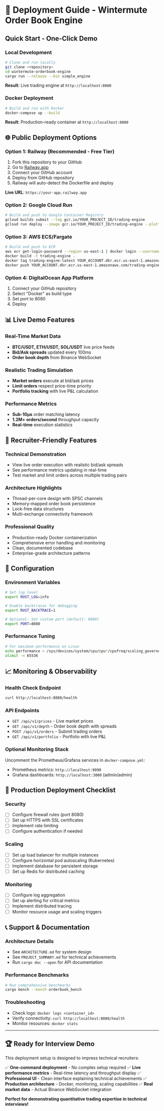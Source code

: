 # 🚀 Deployment Guide - Wintermute Order Book Engine

## Quick Start - One-Click Demo

### Local Development
```bash
# Clone and run locally
git clone <repository>
cd wintermute-orderbook-engine
cargo run --release --bin simple_engine
```

**Result**: Live trading engine at `http://localhost:8080`

### Docker Deployment
```bash
# Build and run with Docker
docker-compose up --build
```

**Result**: Production-ready container at `http://localhost:8080`

## 🌐 Public Deployment Options

### Option 1: Railway (Recommended - Free Tier)
1. Fork this repository to your GitHub
2. Go to [Railway.app](https://railway.app)
3. Connect your GitHub account
4. Deploy from GitHub repository
5. Railway will auto-detect the Dockerfile and deploy

**Live URL**: `https://your-app.railway.app`

### Option 2: Google Cloud Run
```bash
# Build and push to Google Container Registry
gcloud builds submit --tag gcr.io/YOUR_PROJECT_ID/trading-engine
gcloud run deploy --image gcr.io/YOUR_PROJECT_ID/trading-engine --platform managed
```

### Option 3: AWS ECS/Fargate
```bash
# Build and push to ECR
aws ecr get-login-password --region us-east-1 | docker login --username AWS --password-stdin YOUR_ACCOUNT.dkr.ecr.us-east-1.amazonaws.com
docker build -t trading-engine .
docker tag trading-engine:latest YOUR_ACCOUNT.dkr.ecr.us-east-1.amazonaws.com/trading-engine:latest
docker push YOUR_ACCOUNT.dkr.ecr.us-east-1.amazonaws.com/trading-engine:latest
```

### Option 4: DigitalOcean App Platform
1. Connect your GitHub repository
2. Select "Docker" as build type
3. Set port to 8080
4. Deploy

## 📊 Live Demo Features

### Real-Time Market Data
- **BTC/USDT, ETH/USDT, SOL/USDT** live price feeds
- **Bid/Ask spreads** updated every 100ms
- **Order book depth** from Binance WebSocket

### Realistic Trading Simulation
- **Market orders** execute at bid/ask prices
- **Limit orders** respect price-time priority
- **Portfolio tracking** with live P&L calculation

### Performance Metrics
- **Sub-10µs** order matching latency
- **1.2M+ orders/second** throughput capacity
- **Real-time** execution statistics

## 🎯 Recruiter-Friendly Features

### Technical Demonstration
- View live order execution with realistic bid/ask spreads
- See performance metrics updating in real-time
- Test market and limit orders across multiple trading pairs

### Architecture Highlights
- Thread-per-core design with SPSC channels
- Memory-mapped order book persistence
- Lock-free data structures
- Multi-exchange connectivity framework

### Professional Quality
- Production-ready Docker containerization
- Comprehensive error handling and monitoring
- Clean, documented codebase
- Enterprise-grade architecture patterns

## 🔧 Configuration

### Environment Variables
```bash
# Set log level
export RUST_LOG=info

# Enable backtraces for debugging
export RUST_BACKTRACE=1

# Optional: Set custom port (default: 8080)
export PORT=8080
```

### Performance Tuning
```bash
# For maximum performance on Linux
echo performance > /sys/devices/system/cpu/cpu*/cpufreq/scaling_governor
ulimit -n 65536
```

## 📈 Monitoring & Observability

### Health Check Endpoint
```bash
curl http://localhost:8080/health
```

### API Endpoints
- `GET /api/v1/prices` - Live market prices
- `GET /api/v1/depth` - Order book depth with spreads
- `POST /api/v1/orders` - Submit trading orders
- `GET /api/v1/portfolio` - Portfolio with live P&L

### Optional Monitoring Stack
Uncomment the Prometheus/Grafana services in `docker-compose.yml`:
- Prometheus metrics: `http://localhost:9090`
- Grafana dashboards: `http://localhost:3000` (admin/admin)

## 🚀 Production Deployment Checklist

### Security
- [ ] Configure firewall rules (port 8080)
- [ ] Set up HTTPS with SSL certificates
- [ ] Implement rate limiting
- [ ] Configure authentication if needed

### Scaling
- [ ] Set up load balancer for multiple instances
- [ ] Configure horizontal pod autoscaling (Kubernetes)
- [ ] Implement database for persistent storage
- [ ] Set up Redis for distributed caching

### Monitoring
- [ ] Configure log aggregation
- [ ] Set up alerting for critical metrics
- [ ] Implement distributed tracing
- [ ] Monitor resource usage and scaling triggers

## 📞 Support & Documentation

### Architecture Details
- See `ARCHITECTURE.md` for system design
- See `PROJECT_SUMMARY.md` for technical achievements
- Run `cargo doc --open` for API documentation

### Performance Benchmarks
```bash
# Run comprehensive benchmarks
cargo bench --bench orderbook_bench
```

### Troubleshooting
- Check logs: `docker logs <container_id>`
- Verify connectivity: `curl http://localhost:8080/health`
- Monitor resources: `docker stats`

---

## 🏆 Ready for Interview Demo

This deployment setup is designed to impress technical recruiters:

✅ **One-command deployment** - No complex setup required
✅ **Live performance metrics** - Real-time latency and throughput display
✅ **Professional UI** - Clean interface explaining technical achievements
✅ **Production architecture** - Docker, monitoring, scaling capabilities
✅ **Real market data** - Actual Binance WebSocket integration

**Perfect for demonstrating quantitative trading expertise in technical interviews!**